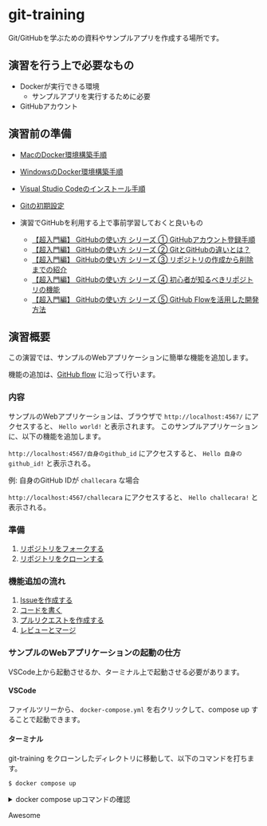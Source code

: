 # git-training
Git/GitHubを学ぶための資料やサンプルアプリを作成する場所です。

## 演習を行う上で必要なもの

- Dockerが実行できる環境
  - サンプルアプリを実行するために必要
- GitHubアカウント

## 演習前の準備

- [MacのDocker環境構築手順](./doc/setup-mac.md)
- [WindowsのDocker環境構築手順](./doc/setup-windows.md)
- [Visual Studio Codeのインストール手順](./doc/setup-vscode.md)
- [Gitの初期設定](./doc/setup-git.md)

- 演習でGitHubを利用する上で事前学習しておくと良いもの
  - [【超入門編】 GitHubの使い方 シリーズ ① GitHubアカウント登録手順](https://www.youtube.com/watch?v=SYVu3DymYfc)
  - [【超入門編】 GitHubの使い方 シリーズ ② GitとGitHubの違いとは？](https://www.youtube.com/watch?v=A4gSBUSAjNw)
  - [【超入門編】 GitHubの使い方 シリーズ ③ リポジトリの作成から削除までの紹介](https://www.youtube.com/watch?v=FIp142zbMps)
  - [【超入門編】 GitHubの使い方 シリーズ ④ 初心者が知るべきリポジトリの機能](https://www.youtube.com/watch?v=zYsvftVsWMs)
  - [【超入門編】 GitHubの使い方 シリーズ ⑤ GitHub Flowを活用した開発方法](https://www.youtube.com/watch?v=Q2oLox6-yTM)

## 演習概要

この演習では、サンプルのWebアプリケーションに簡単な機能を追加します。

機能の追加は、[GitHub flow](https://docs.github.com/en/get-started/quickstart/github-flow) に沿って行います。

### 内容

サンプルのWebアプリケーションは、ブラウザで `http://localhost:4567/` にアクセスすると、 `Hello world!` と表示されます。
このサンプルアプリケーションに、以下の機能を追加します。

`http://localhost:4567/自身のgithub_id` にアクセスすると、 `Hello 自身のgithub_id!` と表示される。

例: 自身のGitHub IDが `challecara` な場合

`http://localhost:4567/challecara` にアクセスすると、 `Hello challecara!` と表示される。

### 準備
1. [リポジトリをフォークする](./doc/fork.md)
2. [リポジトリをクローンする](./doc/clone.md)

### 機能追加の流れ
1. [Issueを作成する](./doc/issue.md)
2. [コードを書く](./doc/coding.md)
3. [プルリクエストを作成する](./doc/pull_request.md)
4. [レビューとマージ](./doc/review_merge.md)

### サンプルのWebアプリケーションの起動の仕方
VSCode上から起動させるか、ターミナル上で起動させる必要があります。

#### VSCode
ファイルツリーから、 `docker-compose.yml` を右クリックして、compose up することで起動できます。

#### ターミナル
git-training をクローンしたディレクトリに移動して、以下のコマンドを打ちます。

```
$ docker compose up
```


<details>
<summary>docker compose upコマンドの確認</summary>

``` .sh
 ❯ docker compose up
Sending build context to Docker daemon  13.83MB
Step 1/10 : FROM ruby:3.1.2
 ---> 9652d0b40707
Step 2/10 : ENV APP_ROOT=/src
 ---> Using cache
 ---> 3a7dc27ccee3
Step 3/10 : RUN set -ex
 ---> Using cache
 ---> ce770f948344
Step 4/10 : RUN apt-get update -qq
 ---> Using cache
 ---> 13b24abc6d1f
Step 5/10 : RUN mkdir $APP_ROOT
 ---> Using cache
 ---> b6c7509e72a3
Step 6/10 : WORKDIR $APP_ROOT
 ---> Using cache
 ---> 3c6cc99464b5
Step 7/10 : ADD ./Gemfile $APP_ROOT/Gemfile
 ---> Using cache
 ---> f982c1ebf83d
Step 8/10 : ADD ./Gemfile.lock $APP_ROOT/Gemfile.lock
 ---> Using cache
 ---> f22145e66cbb
Step 9/10 : RUN gem install bundler -v 2.3.15
 ---> Using cache
 ---> 6169f043fa0c
Step 10/10 : RUN bundle install -j4
 ---> Running in 9e5732857b6f
Fetching gem metadata from https://rubygems.org/.........
Using bundler 2.3.15
Using ruby2_keywords 0.0.5
Fetching multi_json 1.15.0
Fetching rspec-support 3.11.0
Fetching diff-lcs 1.5.0
Fetching rack 2.2.3.1
Installing multi_json 1.15.0
Installing rspec-support 3.11.0
Installing diff-lcs 1.5.0
Installing rack 2.2.3.1
Fetching tilt 2.0.10
Fetching webrick 1.7.0
Installing tilt 2.0.10
Installing webrick 1.7.0
Fetching mustermann 1.1.1
Fetching rspec-core 3.11.0
Installing mustermann 1.1.1
Fetching rspec-expectations 3.11.0
Fetching rspec-mocks 3.11.1
Installing rspec-core 3.11.0
Installing rspec-expectations 3.11.0
Installing rspec-mocks 3.11.1
Fetching rack-protection 2.2.0
Installing rack-protection 2.2.0
Fetching rack-test 1.1.0
Fetching sinatra 2.2.0
Fetching rspec 3.11.0
Installing rspec 3.11.0
Installing rack-test 1.1.0
Installing sinatra 2.2.0
Fetching sinatra-contrib 2.2.0
Installing sinatra-contrib 2.2.0
Bundle complete! 5 Gemfile dependencies, 17 gems now installed.
Use `bundle info [gemname]` to see where a bundled gem is installed.
Removing intermediate container 9e5732857b6f
 ---> 3c7848877c1b
Successfully built 3c7848877c1b
Successfully tagged git-training_app:latest

Use 'docker scan' to run Snyk tests against images to find vulnerabilities and learn how to fix them
[+] Running 2/2
 ⠿ Network git-training_default  Created                                                                                                                                                       0.0s
 ⠿ Container git-training-app-1  Created                                                                                                                                                       0.0s
Attaching to git-training-app-1
git-training-app-1  | [2022-08-13 05:32:23] INFO  WEBrick 1.7.0
git-training-app-1  | [2022-08-13 05:32:23] INFO  ruby 3.1.2 (2022-04-12) [x86_64-linux]
git-training-app-1  | == Sinatra (v2.2.0) has taken the stage on 4567 for development with backup from WEBrick
git-training-app-1  | [2022-08-13 05:32:23] INFO  WEBrick::HTTPServer#start: pid=1 port=4567
```
</details>

Awesome